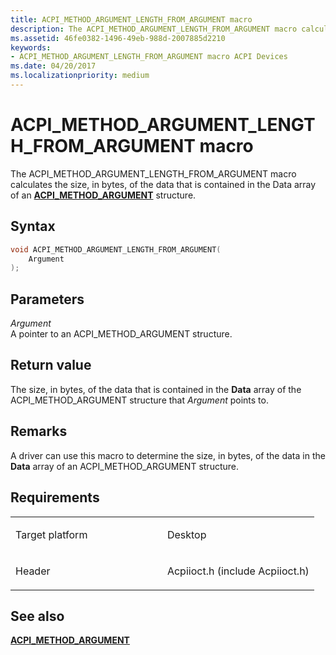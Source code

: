 ```yaml
---
title: ACPI_METHOD_ARGUMENT_LENGTH_FROM_ARGUMENT macro
description: The ACPI_METHOD_ARGUMENT_LENGTH_FROM_ARGUMENT macro calculates the size, in bytes, of the data that is contained in the Data array of an ACPI_METHOD_ARGUMENT structure.
ms.assetid: 46fe0382-1496-49eb-988d-2007885d2210
keywords: 
- ACPI_METHOD_ARGUMENT_LENGTH_FROM_ARGUMENT macro ACPI Devices
ms.date: 04/20/2017
ms.localizationpriority: medium
---
```


# ACPI\_METHOD\_ARGUMENT\_LENGTH\_FROM\_ARGUMENT macro


The ACPI\_METHOD\_ARGUMENT\_LENGTH\_FROM\_ARGUMENT macro calculates the size, in bytes, of the data that is contained in the Data array of an [**ACPI\_METHOD\_ARGUMENT**](/windows-hardware/drivers/ddi/acpiioct/ns-acpiioct-_acpi_method_argument_v1) structure.

Syntax
------

```cpp
void ACPI_METHOD_ARGUMENT_LENGTH_FROM_ARGUMENT(
    Argument
);
```

Parameters
----------

*Argument*   
A pointer to an ACPI\_METHOD\_ARGUMENT structure.

Return value
------------

The size, in bytes, of the data that is contained in the **Data** array of the ACPI\_METHOD\_ARGUMENT structure that *Argument* points to.

Remarks
-------

A driver can use this macro to determine the size, in bytes, of the data in the **Data** array of an ACPI\_METHOD\_ARGUMENT structure.

Requirements
------------

<table>
<colgroup>
<col width="50%" />
<col width="50%" />
</colgroup>
<tbody>
<tr>
<td><p>Target platform</p></td>
<td>Desktop</td>
</tr>
<tr>
<td><p>Header</p></td>
<td>Acpiioct.h (include Acpiioct.h)</td>
</tr>
</tbody>
</table>

## See also


[**ACPI\_METHOD\_ARGUMENT**](/windows-hardware/drivers/ddi/acpiioct/ns-acpiioct-_acpi_method_argument_v1)

 

